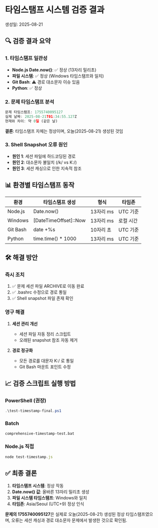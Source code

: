 # 타임스탬프 시스템 검증 결과
생성일: 2025-08-21

## 🔍 검증 결과 요약

### 1. 타임스탬프 일관성
- **Node.js Date.now()**: ✅ 정상 (13자리 밀리초)
- **파일 시스템**: ✅ 정상 (Windows 타임스탬프와 일치)
- **Git Bash**: ⚠️ 경로 대소문자 이슈 있음
- **Python**: ✅ 정상

### 2. 문제 타임스탬프 분석
```javascript
문제 타임스탬프: 1755740095127
실제 날짜: 2025-08-21T01:34:55.127Z
현재와 차이: 약 0일 (같은 날)
```

**결론**: 타임스탬프 자체는 정상이며, 오늘(2025-08-21) 생성된 것임

### 3. Shell Snapshot 오류 원인
- **원인 1**: 세션 파일에 하드코딩된 경로
- **원인 2**: 대소문자 불일치 (/k/ vs K:/)
- **원인 3**: 세션 캐싱으로 인한 지속적 참조

## 📊 환경별 타임스탬프 동작

| 환경 | 타임스탬프 생성 | 형식 | 타임존 |
|------|---------------|------|--------|
| Node.js | Date.now() | 13자리 ms | UTC 기준 |
| Windows | [DateTimeOffset]::Now | 13자리 ms | 로컬 시간 |
| Git Bash | date +%s | 10자리 초 | UTC 기준 |
| Python | time.time() * 1000 | 13자리 ms | UTC 기준 |

## 🛠️ 해결 방안

### 즉시 조치
1. ✅ 문제 세션 파일 ARCHIVE로 이동 완료
2. ✅ .bashrc 수정으로 경로 통일
3. ✅ Shell snapshot 파일 존재 확인

### 영구 해결
1. **세션 관리 개선**
   - 세션 파일 자동 정리 스크립트
   - 오래된 snapshot 참조 자동 제거

2. **경로 정규화**
   - 모든 경로를 대문자 K:/ 로 통일
   - Git Bash 마운트 포인트 수정

## 📈 검증 스크립트 실행 방법

### PowerShell (권장)
```powershell
.\test-timestamp-final.ps1
```

### Batch
```batch
comprehensive-timestamp-test.bat
```

### Node.js 직접
```javascript
node test-timestamp.js
```

## ✅ 최종 결론

1. **타임스탬프 시스템**: 정상 작동
2. **Date.now() 값**: 올바른 13자리 밀리초 생성
3. **파일 시스템 타임스탬프**: Windows와 일치
4. **타임존**: Asia/Seoul (UTC+9) 정상 인식

**문제의 1755740095127**은 실제로 오늘(2025-08-21) 생성된 정상 타임스탬프였으며,
오류는 세션 캐싱과 경로 대소문자 문제에서 발생한 것으로 확인됨.